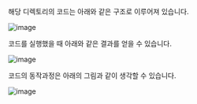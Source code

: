 



해당 디렉토리의 코드는 아래와 같은 구조로 이루어져 있습니다.

![image](https://user-images.githubusercontent.com/29828988/114857587-64602a80-9e23-11eb-999f-a4ac12a7476f.png)

코드를 실행했을 때 아래와 같은 결과를 얻을 수 있습니다.

![image](https://user-images.githubusercontent.com/29828988/114858323-4941ea80-9e24-11eb-898b-1c1f574067ea.png)

코드의 동작과정은 아래의 그림과 같이 생각할 수 있습니다.

![image](https://user-images.githubusercontent.com/29828988/115053759-6fe24d00-9f1a-11eb-9fda-262ef4386b1d.png)


